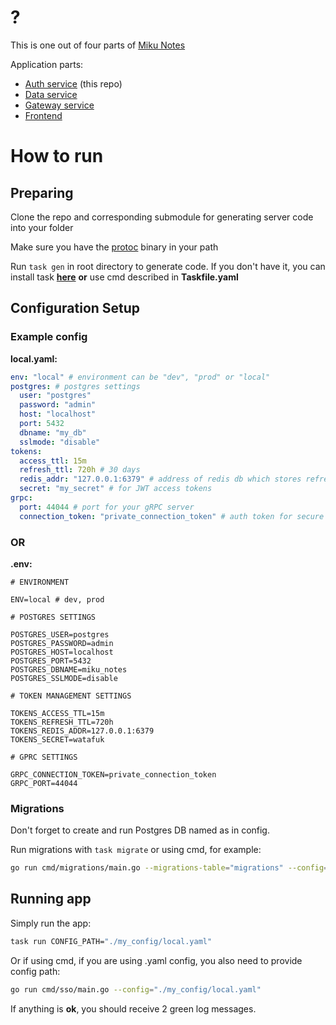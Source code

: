 # ?

This is one out of four parts of [Miku Notes]()

Application parts:

- [Auth service](https://github.com/kuromii5/miku-notes-auth) (this repo)
- [Data service](https://github.com/kutoru/miku-notes-data)
- [Gateway service](https://github.com/kutoru/miku-notes-gateway)
- [Frontend](https://github.com/kinokorain/Miku-notes-frontend)

# How to run

## Preparing

Clone the repo and corresponding submodule for generating server code into your folder

Make sure you have the [protoc](https://grpc.io/docs/protoc-installation) binary in your path

Run `task gen` in root directory to generate code. If you don't have it, you can install task [**here**](https://taskfile.dev/installation/) **or** use cmd described in **Taskfile.yaml**

## Configuration Setup

### Example config

**local.yaml:**

```yaml
env: "local" # environment can be "dev", "prod" or "local"
postgres: # postgres settings
  user: "postgres"
  password: "admin"
  host: "localhost"
  port: 5432
  dbname: "my_db"
  sslmode: "disable"
tokens:
  access_ttl: 15m
  refresh_ttl: 720h # 30 days
  redis_addr: "127.0.0.1:6379" # address of redis db which stores refresh tokens
  secret: "my_secret" # for JWT access tokens
grpc:
  port: 44044 # port for your gRPC server
  connection_token: "private_connection_token" # auth token for secure connection between services
```

### OR

**.env:**

```dotenv
# ENVIRONMENT

ENV=local # dev, prod

# POSTGRES SETTINGS

POSTGRES_USER=postgres
POSTGRES_PASSWORD=admin
POSTGRES_HOST=localhost
POSTGRES_PORT=5432
POSTGRES_DBNAME=miku_notes
POSTGRES_SSLMODE=disable

# TOKEN MANAGEMENT SETTINGS

TOKENS_ACCESS_TTL=15m
TOKENS_REFRESH_TTL=720h
TOKENS_REDIS_ADDR=127.0.0.1:6379
TOKENS_SECRET=watafuk

# GPRC SETTINGS

GRPC_CONNECTION_TOKEN=private_connection_token
GRPC_PORT=44044
```

### Migrations

Don't forget to create and run Postgres DB named as in config.

Run migrations with `task migrate` or using cmd, for example:

```bash
go run cmd/migrations/main.go --migrations-table="migrations" --config="config/local.yaml"
```

## Running app

Simply run the app:

```bash
task run CONFIG_PATH="./my_config/local.yaml"
```

Or if using cmd, if you are using .yaml config, you also need to provide config path:

```bash
go run cmd/sso/main.go --config="./my_config/local.yaml"
```

If anything is **ok**, you should receive 2 green log messages.
